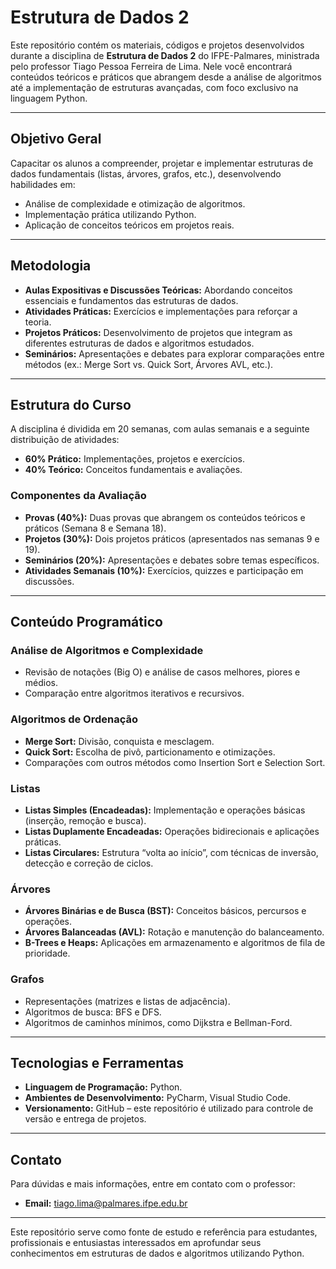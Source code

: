 # Estrutura de Dados 2

Este repositório contém os materiais, códigos e projetos desenvolvidos durante a disciplina de **Estrutura de Dados 2** do IFPE-Palmares, ministrada pelo professor Tiago Pessoa Ferreira de Lima. Nele você encontrará conteúdos teóricos e práticos que abrangem desde a análise de algoritmos até a implementação de estruturas avançadas, com foco exclusivo na linguagem Python.

---

## Objetivo Geral

Capacitar os alunos a compreender, projetar e implementar estruturas de dados fundamentais (listas, árvores, grafos, etc.), desenvolvendo habilidades em:
- Análise de complexidade e otimização de algoritmos.
- Implementação prática utilizando Python.
- Aplicação de conceitos teóricos em projetos reais.

---

## Metodologia

- **Aulas Expositivas e Discussões Teóricas:** Abordando conceitos essenciais e fundamentos das estruturas de dados.
- **Atividades Práticas:** Exercícios e implementações para reforçar a teoria.
- **Projetos Práticos:** Desenvolvimento de projetos que integram as diferentes estruturas de dados e algoritmos estudados.
- **Seminários:** Apresentações e debates para explorar comparações entre métodos (ex.: Merge Sort vs. Quick Sort, Árvores AVL, etc.).

---

## Estrutura do Curso

A disciplina é dividida em 20 semanas, com aulas semanais e a seguinte distribuição de atividades:

- **60% Prático:** Implementações, projetos e exercícios.
- **40% Teórico:** Conceitos fundamentais e avaliações.

### Componentes da Avaliação
- **Provas (40%):** Duas provas que abrangem os conteúdos teóricos e práticos (Semana 8 e Semana 18).
- **Projetos (30%):** Dois projetos práticos (apresentados nas semanas 9 e 19).
- **Seminários (20%):** Apresentações e debates sobre temas específicos.
- **Atividades Semanais (10%):** Exercícios, quizzes e participação em discussões.

---

## Conteúdo Programático

### Análise de Algoritmos e Complexidade
- Revisão de notações (Big O) e análise de casos melhores, piores e médios.
- Comparação entre algoritmos iterativos e recursivos.

### Algoritmos de Ordenação
- **Merge Sort:** Divisão, conquista e mesclagem.
- **Quick Sort:** Escolha de pivô, particionamento e otimizações.
- Comparações com outros métodos como Insertion Sort e Selection Sort.

### Listas
- **Listas Simples (Encadeadas):** Implementação e operações básicas (inserção, remoção e busca).
- **Listas Duplamente Encadeadas:** Operações bidirecionais e aplicações práticas.
- **Listas Circulares:** Estrutura “volta ao início”, com técnicas de inversão, detecção e correção de ciclos.

### Árvores
- **Árvores Binárias e de Busca (BST):** Conceitos básicos, percursos e operações.
- **Árvores Balanceadas (AVL):** Rotação e manutenção do balanceamento.
- **B-Trees e Heaps:** Aplicações em armazenamento e algoritmos de fila de prioridade.

### Grafos
- Representações (matrizes e listas de adjacência).
- Algoritmos de busca: BFS e DFS.
- Algoritmos de caminhos mínimos, como Dijkstra e Bellman-Ford.

---

## Tecnologias e Ferramentas

- **Linguagem de Programação:** Python.
- **Ambientes de Desenvolvimento:** PyCharm, Visual Studio Code.
- **Versionamento:** GitHub – este repositório é utilizado para controle de versão e entrega de projetos.

---

## Contato

Para dúvidas e mais informações, entre em contato com o professor:
- **Email:** [tiago.lima@palmares.ifpe.edu.br](mailto:tiago.lima@palmares.ifpe.edu.br)

---

Este repositório serve como fonte de estudo e referência para estudantes, profissionais e entusiastas interessados em aprofundar seus conhecimentos em estruturas de dados e algoritmos utilizando Python.
